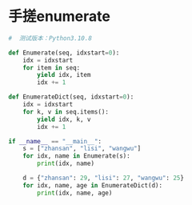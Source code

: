 手搓enumerate
================================================================================

```python
#  测试版本：Python3.10.8

def Enumerate(seq, idxstart=0):
    idx = idxstart
    for item in seq:
        yield idx, item
        idx += 1

def EnumerateDict(seq, idxstart=0):
    idx = idxstart
    for k, v in seq.items():
        yield idx, k, v
        idx += 1

if __name__ == "__main__":
    s = ["zhansan", "lisi", "wangwu"]
    for idx, name in Enumerate(s):
        print(idx, name)

    d = {"zhansan": 29, "lisi": 27, "wangwu": 25}
    for idx, name, age in EnumerateDict(d):
        print(idx, name, age)
```
